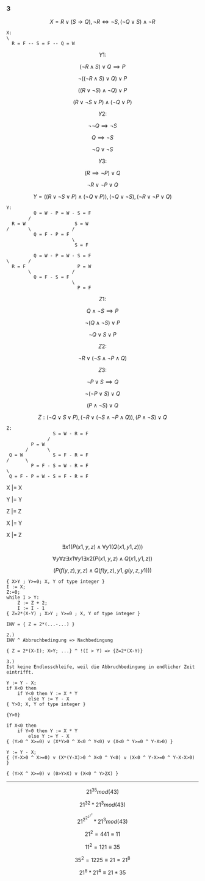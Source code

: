 ### 3

$$
X = { R \lor (S \rightarrow Q), \neg R \iff \neg S, (\neg Q \lor S) \land \neg R }
$$

```
X:
\
  R = F -- S = F -- Q = W
```

$$ Y1: $$

$$ (\neg R \land S) \lor Q \implies P $$

$$ \neg ((\neg R \land S) \lor Q) \lor P $$

$$ ((R \lor \neg S) \land \neg Q ) \lor P $$

$$ (R \lor \neg S \lor P) \land (\neg Q \lor P) $$

$$ Y2: $$

$$ \neg \neg Q \implies \neg S $$

$$ Q \implies \neg S $$

$$ \neg Q \lor \neg S $$

$$ Y3: $$

$$ (R \implies \neg P) \lor Q $$

$$ \neg R \lor \neg P \lor Q $$

$$ Y = ((R \lor \neg S \lor P) \land (\neg Q \lor P)), (\neg Q \lor \neg S), (\neg R \lor \neg P \lor Q) $$

```
Y:
          Q = W - P = W - S = F
        /
  R = W                  S = W
/       \               /
          Q = F - P = F
                        \
                         S = F

          Q = W - P = W - S = F
\       /
  R = F                   P = W
        \               /
          Q = F - S = F
                        \
                          P = F
```

$$ Z1: $$

$$ Q \land \neg S \implies P $$

$$ \neg (Q \land \neg S) \lor P $$

$$ \neg Q \lor S \lor P $$

$$ Z2: $$

$$ \neg R \lor (\neg S \land \neg P \land Q) $$

$$ Z3: $$

$$ \neg P \lor S \implies Q $$

$$ \neg (\neg P \lor S) \lor Q $$

$$ (P \land \neg S) \lor Q $$

$$ Z: (\neg Q \lor S \lor P), (\neg R \lor (\neg S \land \neg P \land Q)), (P \land \neg S) \lor Q $$

```
Z:
                 S = W - R = F
               /
         P = W
       /       \
 Q = W           S = F - R = F
/      \
         P = F - S = W - R = F
\
 Q = F - P = W - S = F - R = F
```

X |= X

Y |= Y

Z |= Z

X |= Y

X |= Z


$$
\exists x1 (P(x1, y, z) \land \forall y1 (Q(x1, y1, z)))
$$

$$
\forall y \forall z \exists x1 \forall y1 \exists x2(P(x1, y, z) \land Q(x1, y1, z))
$$

$$
(P(f(y, z), y, z) \land Q(f(y, z), y1,g(y, z, y1)))
$$


```
{ X>Y ; Y>=0; X, Y of type integer }
I := X;
Z:=0;
while I > Y:
    Z := Z + 2;
    I := I - 1
{ Z=2*(X-Y) ; X>Y ; Y>=0 ; X, Y of type integer }

INV = { Z = 2*(...-...) }

2.)
INV ^ Abbruchbedingung => Nachbedingung

{ Z = 2*(X-I); X>Y; ...} ^ !(I > Y) => {Z=2*(X-Y)}

3.)
Ist keine Endlosschleife, weil die Abbruchbedingung in endlicher Zeit eintrifft.

```


```
Y := Y - X;
if X<0 then
    if Y<0 then Y := X * Y
        else Y := Y - X
{ Y>0; X, Y of type integer }

{Y>0}

if X<0 then
    if Y<0 then Y := X * Y
        else Y := Y - X
{ (Y>0 ^ X>=0) v (X*Y>0 ^ X<0 ^ Y<0) v (X<0 ^ Y>=0 ^ Y-X>0) }

Y := Y - X;
{ (Y-X>0 ^ X>=0) v (X*(Y-X)>0 ^ X<0 ^ Y<0) v (X<0 ^ Y-X>=0 ^ Y-X-X>0) }

{ (Y>X ^ X>=0) v (0>Y>X) v (X<0 ^ Y>2X) }
```

---

$$
21^{35} mod (43)
$$

$$ 21^{32} * 21^{3} mod(43)$$

$$ 21^{2^{2^{2^{2^2}}}} * 21^{3} mod(43) $$

$$ 21^2 = 441 \equiv 11 $$

$$ 11^{2} = 121 \equiv 35 $$

$$ 35^{2} = 1225 \equiv 21 = 21^8 $$

$$ 21^8 * 21^4 \equiv 21 * 35 $$
